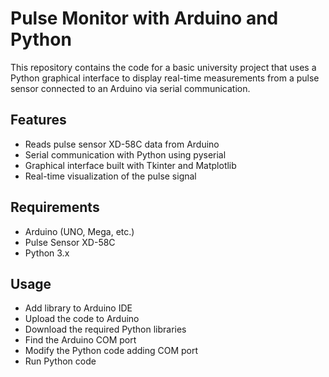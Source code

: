 # **Pulse Monitor with Arduino and Python**

This repository contains the code for a basic university project that uses a Python graphical interface to display real-time measurements from a pulse sensor connected to an Arduino via serial communication.

## **Features**

- Reads pulse sensor XD-58C data from Arduino
- Serial communication with Python using pyserial
- Graphical interface built with Tkinter and Matplotlib
- Real-time visualization of the pulse signal

## **Requirements**

- Arduino (UNO, Mega, etc.)
- Pulse Sensor XD-58C
- Python 3.x

## **Usage**

- Add library to Arduino IDE
- Upload the code to Arduino
- Download the required Python libraries
- Find the Arduino COM port
- Modify the Python code adding COM port
- Run Python code
